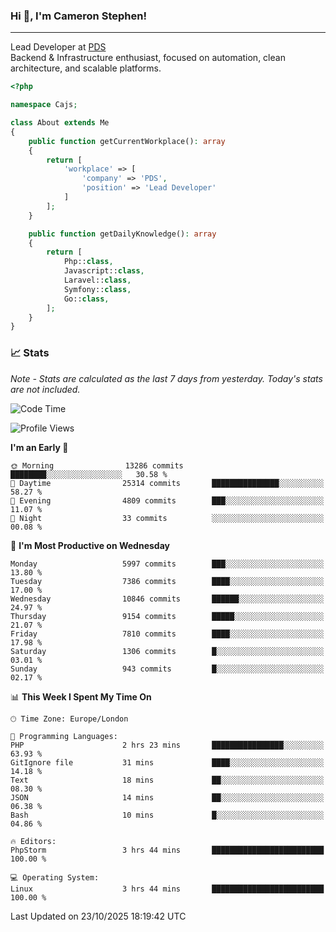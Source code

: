 ### Hi 👋, I'm Cameron Stephen!

---

Lead Developer at [PDS](https://prindatasolutions.co.uk)  
Backend & Infrastructure enthusiast, focused on automation, clean architecture, and scalable platforms.


```php
<?php

namespace Cajs;

class About extends Me
{
    public function getCurrentWorkplace(): array
    {
        return [
            'workplace' => [
                'company' => 'PDS',
                'position' => 'Lead Developer'
            ]
        ];
    }

    public function getDailyKnowledge(): array
    {
        return [
            Php::class,
            Javascript::class,
            Laravel::class,
            Symfony::class,
            Go::class,
        ];
    }
}
```

### 📈 Stats
<p><em>Note - Stats are calculated as the last 7 days from yesterday. Today's stats are not included.</em></p>


<!--START_SECTION:waka-->
![Code Time](http://img.shields.io/badge/Code%20Time-4%2C742%20hrs%2056%20mins-blue)

![Profile Views](http://img.shields.io/badge/Profile%20Views-0-blue)

**I'm an Early 🐤** 

```text
🌞 Morning                13286 commits       ████████░░░░░░░░░░░░░░░░░   30.58 % 
🌆 Daytime                25314 commits       ███████████████░░░░░░░░░░   58.27 % 
🌃 Evening                4809 commits        ███░░░░░░░░░░░░░░░░░░░░░░   11.07 % 
🌙 Night                  33 commits          ░░░░░░░░░░░░░░░░░░░░░░░░░   00.08 % 
```
📅 **I'm Most Productive on Wednesday** 

```text
Monday                   5997 commits        ███░░░░░░░░░░░░░░░░░░░░░░   13.80 % 
Tuesday                  7386 commits        ████░░░░░░░░░░░░░░░░░░░░░   17.00 % 
Wednesday                10846 commits       ██████░░░░░░░░░░░░░░░░░░░   24.97 % 
Thursday                 9154 commits        █████░░░░░░░░░░░░░░░░░░░░   21.07 % 
Friday                   7810 commits        ████░░░░░░░░░░░░░░░░░░░░░   17.98 % 
Saturday                 1306 commits        █░░░░░░░░░░░░░░░░░░░░░░░░   03.01 % 
Sunday                   943 commits         █░░░░░░░░░░░░░░░░░░░░░░░░   02.17 % 
```


📊 **This Week I Spent My Time On** 

```text
🕑︎ Time Zone: Europe/London

💬 Programming Languages: 
PHP                      2 hrs 23 mins       ████████████████░░░░░░░░░   63.93 % 
GitIgnore file           31 mins             ████░░░░░░░░░░░░░░░░░░░░░   14.18 % 
Text                     18 mins             ██░░░░░░░░░░░░░░░░░░░░░░░   08.30 % 
JSON                     14 mins             ██░░░░░░░░░░░░░░░░░░░░░░░   06.38 % 
Bash                     10 mins             █░░░░░░░░░░░░░░░░░░░░░░░░   04.86 % 

🔥 Editors: 
PhpStorm                 3 hrs 44 mins       █████████████████████████   100.00 % 

💻 Operating System: 
Linux                    3 hrs 44 mins       █████████████████████████   100.00 % 
```


 Last Updated on 23/10/2025 18:19:42 UTC
<!--END_SECTION:waka-->
